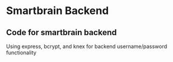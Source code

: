 # Smartbrain Backend
## Code for smartbrain backend
Using express, bcrypt, and knex for backend username/password functionality